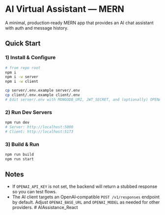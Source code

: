 # AI Virtual Assistant — MERN

A minimal, production‑ready MERN app that provides an AI chat assistant with auth and message history.

## Quick Start

### 1) Install & Configure
```bash
# from repo root
npm i
npm i -w server
npm i -w client

cp server/.env.example server/.env
cp client/.env.example client/.env
# Edit server/.env with MONGODB_URI, JWT_SECRET, and (optionally) OPENAI_* keys
```

### 2) Run Dev Servers

```bash
npm run dev
# Server: http://localhost:5000
# Client: http://localhost:5173
```

### 3) Build & Run

```bash
npm run build
npm run start
```

## Notes

* If `OPENAI_API_KEY` is not set, the backend will return a stubbed response so you can test flows.
* The AI client targets an OpenAI‑compatible `POST /v1/responses` endpoint by default. Adjust `OPENAI_BASE_URL` and `OPENAI_MODEL` as needed for other providers.
#   A I A s s i s t a n c e _ R e a c t  
 